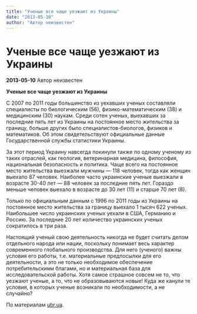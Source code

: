 ```yaml
---
title: "Ученые все чаще уезжают из Украины"
date: "2013-05-10"
author: "Автор неизвестен"
---
```


# Ученые все чаще уезжают из Украины

**2013-05-10** Автор неизвестен

**Ученые все чаще уезжают из Украины**

С 2007 по 2011 годы большинство из уехавших ученых составляли специалисты по биологическим (56), физико-математическим (38) и медицинским (30) наукам. Среди сотен ученых, выехавших за последние пять лет из Украины на постоянное место жительства за границу, больше других было специалистов-биологов, физиков и математиков. Об этом свидетельствуют официальные данные Государственной службы статистики Украины.

За этот период Украину навсегда покинули также по одному ученому из таких отраслей, как геология, ветеринарная медицина, философия, национальная безопасность и политика. Чаще всего на постоянное место жительства выезжали мужчины — 118 человек, тогда как женщин выехало 87 человек. Наиболее часто украинские ученые выезжали в возрасте 30-40 лет — 88 человек за последние пять лет. Гораздо меньше человек выехало в возрасте до 30 лет (11) и старше 70 лет (8).

Только по официальным данным с 1996 по 2011 годы из Украины на постоянное место жительства за границу выехало 1 тысяч 622 ученых. Наибольшее число украинских ученых уехали в США, Германию и Россию. За последние 20 лет количество украинских ученых сократилось в три раза.

Настоящий ученый свою деятельность никогда не будет считать делом отдельного народа или нации, поскольку понимает весь характер современного глобального производства. Для него (ученого) важны условия его работы, т.е. материальные предпосылки для его деятельности, а это не только необходимое обеспечение потребительскими благами, но и материальная база для исследовательской работы. Хотя самое страшное совсем не то, что уезжают ученые, а то, что не образовываются новые! Куда же канули те условия, в которых ученые возникали по необходимости, а не случайно?

По материалам [ubr.ua](http://ubr.ua/ukraine-and-world/society/chenye-vse-chashe-uezjaut-iz-krainy-226226).